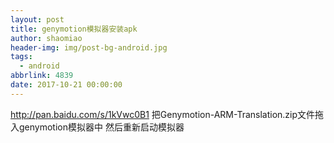 ```yaml
---
layout: post
title: genymotion模拟器安装apk
author: shaomiao
header-img: img/post-bg-android.jpg
tags:
  - android
abbrlink: 4839
date: 2017-10-21 00:00:00
---
```

http://pan.baidu.com/s/1kVwc0B1
把Genymotion-ARM-Translation.zip文件拖入genymotion模拟器中
然后重新启动模拟器
